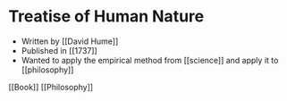 # Treatise of Human Nature

- Written by [[David Hume]]
- Published in [[1737]]
- Wanted to apply the empirical method from [[science]] and apply it to [[philosophy]]

[[Book]] [[Philosophy]]

